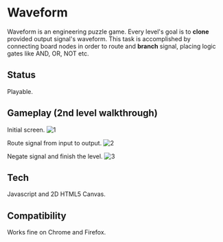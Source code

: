 # Waveform
Waveform is an engineering puzzle game. Every level's goal is to **clone** provided output signal's waveform. This task is accomplished by connecting board nodes in order to route and **branch** signal, placing logic gates like AND, OR, NOT etc.

## Status
Playable.

## Gameplay (2nd level walkthrough)
Initial screen.
![1](https://raw.github.com/KriScg/Waveform/master/readme/initial.png)

Route signal from input to output.
![2](https://raw.github.com/KriScg/Waveform/master/readme/route.png)

Negate signal and finish the level.
![3](https://raw.github.com/KriScg/Waveform/master/readme/invert.png)

## Tech
Javascript and 2D HTML5 Canvas.

## Compatibility
Works fine on Chrome and Firefox.
